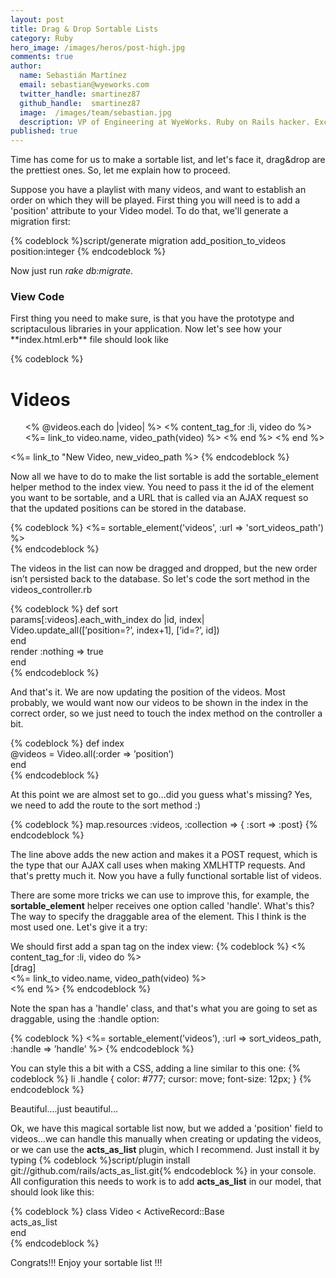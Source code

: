 ```yaml
---
layout: post
title: Drag & Drop Sortable Lists
category: Ruby
hero_image: /images/heros/post-high.jpg
comments: true
author:
  name: Sebastián Martínez
  email: sebastian@wyeworks.com
  twitter_handle: smartinez87
  github_handle:  smartinez87
  image:  /images/team/sebastian.jpg
  description: VP of Engineering at WyeWorks. Ruby on Rails hacker. ExceptionNotification maintainer. Coffee & bacon lover.
published: true
---
```

Time has come for us to make a sortable list, and let's face it, drag&drop are the prettiest ones. So, let me explain how to proceed.

Suppose you have a playlist with many videos, and want to establish an order on which they will be played. First thing you will need is to add a 'position' attribute to your Video model. To do that, we'll generate a migration first:

<!--more-->

{% codeblock %}script/generate migration add_position_to_videos position:integer
{% endcodeblock %}

Now just run *rake db:migrate*.

<h3> View Code </h3>
First thing you need to make sure, is that you have the prototype and scriptaculous libraries in your application. Now let's see how your **index.html.erb** file should look like

{% codeblock %}   <h1>Videos</h1>  
   <ul id="videos">  
     <% @videos.each do |video| %>  
       <% content_tag_for :li, video do %>  
         <%= link_to video.name, video_path(video) %>  
       <% end %>  
     <% end %>  
   </ul>  
   <%= link_to "New Video, new_video_path %>  
{% endcodeblock %}

Now all we have to do to make the list sortable is add the sortable_element helper method to the index view. You need to pass it the id of the element you want to be sortable, and a URL that is called via an AJAX request so that the updated positions can be stored in the database.

{% codeblock %}   <%= sortable_element('videos', :url => 'sort_videos_path') %>  
{% endcodeblock %}

The videos in the list can now be dragged and dropped, but the new order isn’t persisted back to the database.
So let's code the sort method in the videos_controller.rb

{% codeblock %}   def sort  
     params[:videos].each_with_index do |id, index|  
       Video.update_all([’position=?’, index+1], [’id=?’, id])  
     end  
     render :nothing => true  
   end  
{% endcodeblock %}

And that's it. We are now updating the position of the videos.
Most probably, we would want now our videos to be shown in the index in the correct order, so we just need to touch the index method on the controller a bit.

{% codeblock %}   def index  
     @videos = Video.all(:order => ’position’)  
   end  
{% endcodeblock %}

At this point we are almost set to go...did you guess what's missing? Yes, we need to add the route to the sort method :)

{% codeblock %}   map.resources :videos, :collection => { :sort => :post}  {% endcodeblock %}

The line above adds the new action and makes it a POST request, which is the type that our AJAX call uses when making XMLHTTP requests.
And that's pretty much it. Now you have a fully functional sortable list of videos.

There are some more tricks we can use to improve this, for example, the **sortable_element** helper receives one option called 'handle'. What's this? The way to specify the draggable area of the element. This I think is the most used one. Let's give it a try:

We should first add a span tag on the index view:
{% codeblock %} <% content_tag_for :li, video do %>  
   <span class="handle">[drag]</span>  
   <%= link_to video.name, video_path(video) %>  
 <% end %> 
{% endcodeblock %}

Note the span has a 'handle' class, and that's what you are going to set as draggable, using the :handle option:

{% codeblock %}   <%= sortable_element(’videos’), :url => sort_videos_path, :handle => ’handle’ %>  {% endcodeblock %}

You can style this a bit with a CSS, adding a line similar to this one:
{% codeblock %} li .handle { color: #777; cursor: move; font-size: 12px; } {% endcodeblock %}

Beautiful....just beautiful...

Ok, we have this magical sortable list now, but we added a 'position' field to videos...we can handle this manually when creating or updating the videos, or we can use the **acts_as_list** plugin, which I recommend.
Just install it by typing {% codeblock %}script/plugin install git://github.com/rails/acts_as_list.git{% endcodeblock %} in your console.
All configuration this needs to work is to add **acts_as_list** in our model, that should look like this:

{% codeblock %}   class Video < ActiveRecord::Base  
     acts_as_list  
   end  
{% endcodeblock %}

Congrats!!! Enjoy your sortable list !!!
